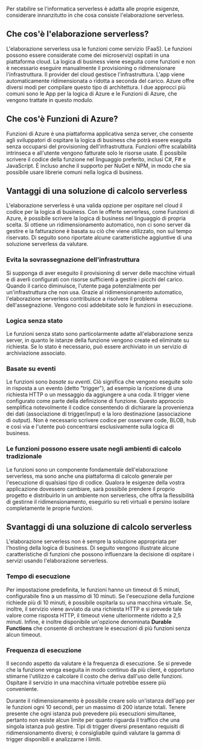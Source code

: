 Per stabilire se l'informatica serverless è adatta alle proprie esigenze, considerare innanzitutto in che cosa consiste l'elaborazione serverless.

## <a name="what-is-serverless-compute"></a>Che cos'è l'elaborazione serverless?

L'elaborazione serverless usa le funzioni come servizio (FaaS). Le funzioni possono essere considerate come dei microservizi ospitati in una piattaforma cloud. La logica di business viene eseguita come funzioni e non è necessario eseguire manualmente il provisioning o ridimensionare l'infrastruttura. Il provider del cloud gestisce l'infrastruttura. L'app viene automaticamente ridimensionata o ridotta a seconda del carico. Azure offre diversi modi per compilare questo tipo di architettura. I due approcci più comuni sono le App per la logica di Azure e le Funzioni di Azure, che vengono trattate in questo modulo.

## <a name="what-is-azure-functions"></a>Che cos'è Funzioni di Azure?

Funzioni di Azure è una piattaforma applicativa senza server, che consente agli sviluppatori di ospitare la logica di business che potrà essere eseguita senza occuparsi del provisioning dell'infrastruttura. Funzioni offre scalabilità intrinseca e all'utente vengono fatturate solo le risorse usate. È possibile scrivere il codice della funzione nel linguaggio preferito, inclusi C#, F# e JavaScript. È incluso anche il supporto per NuGet e NPM, in modo che sia possibile usare librerie comuni nella logica di business.

## <a name="benefits-of-a-serverless-compute-solution"></a>Vantaggi di una soluzione di calcolo serverless

L'elaborazione serverless è una valida opzione per ospitare nel cloud il codice per la logica di business. Con le offerte serverless, come Funzioni di Azure, è possibile scrivere la logica di business nel linguaggio di propria scelta. Si ottiene un ridimensionamento automatico, non ci sono server da gestire e la fatturazione è basata su ciò che viene utilizzato, non sul tempo riservato. Di seguito sono riportate alcune caratteristiche aggiuntive di una soluzione serverless da valutare.

### <a name="avoids-over-allocation-of-infrastructure"></a>Evita la sovrassegnazione dell'infrastruttura

Si supponga di aver eseguito il provisioning di server delle macchine virtuali e di averli configurati con risorse sufficienti a gestire i picchi del carico. Quando il carico diminuisce, l'utente paga potenzialmente per un'infrastruttura che non usa. Grazie al ridimensionamento automatico, l'elaborazione serverless contribuisce a risolvere il problema dell'assegnazione. Vengono così addebitate solo le funzioni in esecuzione.

### <a name="stateless-logic"></a>Logica senza stato

Le funzioni senza stato sono particolarmente adatte all'elaborazione senza server, in quanto le istanze della funzione vengono create ed eliminate su richiesta. Se lo stato è necessario, può essere archiviato in un servizio di archiviazione associato.

### <a name="event-driven"></a>Basate su eventi

Le funzioni sono _basate su eventi_. Ciò significa che vengono eseguite solo in risposta a un evento (detto "trigger"), ad esempio la ricezione di una richiesta HTTP o un messaggio da aggiungere a una coda. Il trigger viene configurato come parte della definizione di funzione. Questo approccio semplifica notevolmente il codice consentendo di dichiarare la provenienza dei dati (associazione di trigger/input) e la loro destinazione (associazione di output). Non è necessario scrivere codice per osservare code, BLOB, hub e così via e l'utente può concentrarsi esclusivamente sulla logica di business.

### <a name="functions-can-be-used-in-traditional-compute-environments"></a>Le funzioni possono essere usate negli ambienti di calcolo tradizionale

Le funzioni sono un componente fondamentale dell'elaborazione serverless, ma sono anche una piattaforma di calcolo generale per l'esecuzione di qualsiasi tipo di codice. Qualora le esigenze della vostra applicazione dovessero cambiare, sarà possibile prendere il proprio progetto e distribuirlo in un ambiente non serverless, che offra la flessibilità di gestirne il ridimensionamento, eseguirlo su reti virtuali e persino isolare completamente le proprie funzioni.

## <a name="drawbacks-of-a-serverless-compute-solution"></a>Svantaggi di una soluzione di calcolo serverless

L'elaborazione serverless non è sempre la soluzione appropriata per l'hosting della logica di business. Di seguito vengono illustrate alcune caratteristiche di funzioni che possono influenzare la decisione di ospitare i servizi usando l'elaborazione serverless. 

### <a name="execution-time"></a>Tempo di esecuzione

Per impostazione predefinita, le funzioni hanno un timeout di 5 minuti, configurabile fino a un massimo di 10 minuti. Se l'esecuzione della funzione richiede più di 10 minuti, è possibile ospitarla su una macchina virtuale. Se, inoltre, il servizio viene avviato da una richiesta HTTP e si prevede tale valore come risposta HTTP, il timeout viene ulteriormente ridotto a 2,5 minuti. Infine, è inoltre disponibile un'opzione denominata **Durable Functions** che consente di orchestrare le esecuzioni di più funzioni senza alcun timeout.

### <a name="execution-frequency"></a>Frequenza di esecuzione

Il secondo aspetto da valutare è la frequenza di esecuzione. Se si prevede che la funzione venga eseguita in modo continuo da più client, è opportuno stimarne l'utilizzo e calcolare il costo che deriva dall'uso delle funzioni. Ospitare il servizio in una macchina virtuale potrebbe essere più conveniente.

Durante il ridimensionamento è possibile creare solo un'istanza dell'app per le funzioni ogni 10 secondi, per un massimo di 200 istanze totali. Tenere presente che ogni istanza può prevedere più esecuzioni simultanee, pertanto non esiste alcun limite per quanto riguarda il traffico che una singola istanza può gestire. Tipi di trigger diversi presentano requisiti di ridimensionamento diversi; è consigliabile quindi valutare la gamma di trigger disponibili e analizzarne i limiti.


